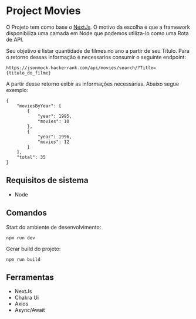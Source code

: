# Project Movies

O Projeto tem como base o [NextJs](https://nextjs.org). O motivo da escolha é que a framework disponibiliza uma camada em Node que podemos utiliza-lo como uma Rota de API.

Seu objetivo é listar quantidade de filmes no ano a partir de seu Título. Para o retorno dessas informação é necessarios consumir o seguinte endpoint:

```
https://jsonmock.hackerrank.com/api/movies/search/?Title={titulo_do_filme}
```

A partir desse retorno exibir as informações necessárias. Abaixo segue exemplo:

```
{
    "moviesByYear": [
        {
            "year": 1995,
            "movies": 10
        },
        {
            "year": 1996,
            "movies": 12
        }
    ],
    "total": 35
}
```


## Requisitos de sistema

- Node
## Comandos

Start do ambiente de desenvolvimento: 
```
npm run dev
```

Gerar build do projeto: 
```
npm run build
```
## Ferramentas
- NextJs
- Chakra Ui
- Axios
- Async/Await
